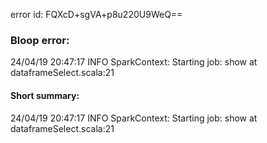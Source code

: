 error id: FQXcD+sgVA+p8u220U9WeQ==
### Bloop error:

24/04/19 20:47:17 INFO SparkContext: Starting job: show at dataframeSelect.scala:21
#### Short summary: 

24/04/19 20:47:17 INFO SparkContext: Starting job: show at dataframeSelect.scala:21